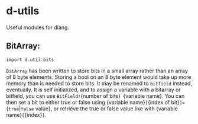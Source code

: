 # d-utils
Useful modules for dlang.  

## BitArray:
`import d.util.bits`

`BitArray` has been written to store bits in a small array rather than an array of 8 byte elements.  Storing a bool on an 8 byte element would take up more memory than is needed to store bits.  It may be renamed to `bitfield` instead, eventually.  It is self initialized, and to assign a variable with a bitarray or bitfield, you can use `BitField!`{number of bits}` `{variable name}.  You can then set a bit to either true or false using {variable name}`[`{index of bit}`]= `{`true`|`false` value}, or retrieve the true or false value like with {variable name}`[`{index}`]`.  
